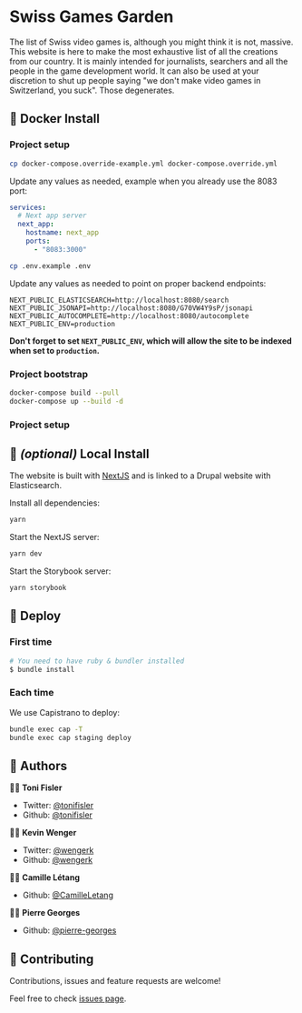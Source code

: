 # Swiss Games Garden

The list of Swiss video games is, although you might think it is not, massive. This website is here to make the most exhaustive list of all the creations from our country. It is mainly intended for journalists, searchers and all the people in the game development world. It can also be used at your discretion to shut up people saying "we don't make video games in Switzerland, you suck". Those degenerates.

## 🐳 Docker Install

### Project setup

```bash
cp docker-compose.override-example.yml docker-compose.override.yml
```

Update any values as needed, example when you already use the 8083 port:

```yml
services:
  # Next app server
  next_app:
    hostname: next_app
    ports:
      - "8083:3000"
```

```bash
cp .env.example .env
```

Update any values as needed to point on proper backend endpoints:

```.env
NEXT_PUBLIC_ELASTICSEARCH=http://localhost:8080/search
NEXT_PUBLIC_JSONAPI=http://localhost:8080/G70VW4Y9sP/jsonapi
NEXT_PUBLIC_AUTOCOMPLETE=http://localhost:8080/autocomplete
NEXT_PUBLIC_ENV=production
```

**Don't forget to set `NEXT_PUBLIC_ENV`, which will allow the site to be indexed when set to `production`.**

### Project bootstrap

```bash
docker-compose build --pull
docker-compose up --build -d
```

### Project setup

## 🚛 *(optional)* Local Install

The website is built with [NextJS](http://nextjs.org/) and is linked to a Drupal website with Elasticsearch.

Install all dependencies:

```bash
yarn
```

Start the NextJS server:

```bash
yarn dev
```

Start the Storybook server:

```bash
yarn storybook
```

## 🚀 Deploy

### First time

```bash
# You need to have ruby & bundler installed
$ bundle install
```

### Each time

We use Capistrano to deploy:

```bash
bundle exec cap -T
bundle exec cap staging deploy
```

## 🤷 Authors

👨‍💻 **Toni Fisler**

* Twitter: [@tonifisler](https://twitter.com/tonifisler)
* Github: [@tonifisler](https://github.com/tonifisler)

👨‍💻 **Kevin Wenger**

* Twitter: [@wengerk](https://twitter.com/wengerk)
* Github: [@wengerk](https://github.com/wengerk)

👩‍💻 **Camille Létang**

* Github: [@CamilleLetang](https://github.com/CamilleLetang)

👨‍💻 **Pierre Georges**

* Github: [@pierre-georges](https://github.com/pierre-georges)

## 🤝 Contributing

Contributions, issues and feature requests are welcome!

Feel free to check [issues page](https://github.com/Games-of-Switzerland/gos-website/issues).

